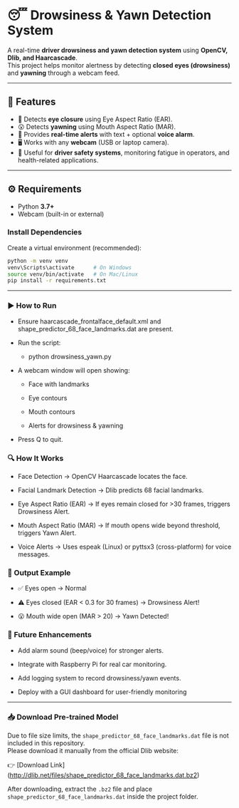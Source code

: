 # 😴 Drowsiness & Yawn Detection System

A real-time **driver drowsiness and yawn detection system** using **OpenCV, Dlib, and Haarcascade**.  
This project helps monitor alertness by detecting **closed eyes (drowsiness)** and **yawning** through a webcam feed.  

---

## 📌 Features

- 👀 Detects **eye closure** using Eye Aspect Ratio (EAR).  
- 😮 Detects **yawning** using Mouth Aspect Ratio (MAR).  
- 🔔 Provides **real-time alerts** with text + optional **voice alarm**.  
- 🖥️ Works with any **webcam** (USB or laptop camera).  
- 🚗 Useful for **driver safety systems**, monitoring fatigue in operators, and health-related applications.
  
---

## ⚙️ Requirements

- Python **3.7+**  
- Webcam (built-in or external)  

### Install Dependencies

Create a virtual environment (recommended):

```bash
python -m venv venv
venv\Scripts\activate      # On Windows
source venv/bin/activate   # On Mac/Linux
pip install -r requirements.txt

```
---
### ▶️ How to Run

- Ensure haarcascade_frontalface_default.xml and shape_predictor_68_face_landmarks.dat are present.

- Run the script:

  - python drowsiness_yawn.py


- A webcam window will open showing:

  - Face with landmarks
  
  - Eye contours
  
  - Mouth contours
  
  - Alerts for drowsiness & yawning

- Press Q to quit.

### 🔍 How It Works

- Face Detection → OpenCV Haarcascade locates the face.

- Facial Landmark Detection → Dlib predicts 68 facial landmarks.

- Eye Aspect Ratio (EAR) → If eyes remain closed for >30 frames, triggers Drowsiness Alert.

- Mouth Aspect Ratio (MAR) → If mouth opens wide beyond threshold, triggers Yawn Alert.

- Voice Alerts → Uses espeak (Linux) or pyttsx3 (cross-platform) for voice messages.

### 📸 Output Example

- ✅ Eyes open → Normal

- ⚠️ Eyes closed (EAR < 0.3 for 30 frames) → Drowsiness Alert!

- 😮 Mouth wide open (MAR > 20) → Yawn Detected!


### 🚀 Future Enhancements

- Add alarm sound (beep/voice) for stronger alerts.

- Integrate with Raspberry Pi for real car monitoring.

- Add logging system to record drowsiness/yawn events.

- Deploy with a GUI dashboard for user-friendly monitoring
---
### 📥 Download Pre-trained Model

Due to file size limits, the `shape_predictor_68_face_landmarks.dat` file is not included in this repository.  
Please download it manually from the official Dlib website:  

👉 [Download Link] (http://dlib.net/files/shape_predictor_68_face_landmarks.dat.bz2)  

After downloading, extract the `.bz2` file and place `shape_predictor_68_face_landmarks.dat` inside the project folder.

